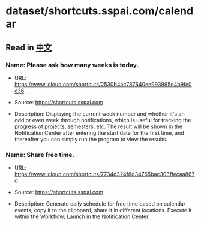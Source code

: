 # dataset/shortcuts.sspai.com/calendar

## Read in [中文](README_ZH.md)

### Name: Please ask how many weeks is today.

- URL: https://www.icloud.com/shortcuts/2530b4ac787640ee993995e4b9fc0c36

- Source: https://shortcuts.sspai.com

- Description: Displaying the current week number and whether it's an odd or even week through notifications, which is useful for tracking the progress of projects, semesters, etc. The result will be shown in the Notification Center after entering the start date for the first time, and thereafter you can simply run the program to view the results.

### Name: Share free time.

- URL: https://www.icloud.com/shortcuts/7734d324f8d34765bac303ffecaa867d

- Source: https://shortcuts.sspai.com

- Description: Generate daily schedule for free time based on calendar events, copy it to the clipboard, share it in different locations. Execute it within the Workflow; Launch in the Notification Center.

